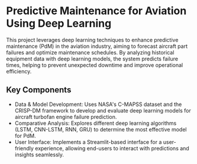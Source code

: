 # Predictive Maintenance for Aviation Using Deep Learning
This project leverages deep learning techniques to enhance predictive maintenance (PdM) in the aviation industry, aiming to forecast aircraft part failures and optimize maintenance schedules. By analyzing historical equipment data with deep learning models, the system predicts failure times, helping to prevent unexpected downtime and improve operational efficiency.

## Key Components
- Data & Model Development: Uses NASA's C-MAPSS dataset and the CRISP-DM framework to develop and evaluate deep learning models for aircraft turbofan engine failure prediction.
- Comparative Analysis: Explores different deep learning algorithms (LSTM, CNN-LSTM, RNN, GRU) to determine the most effective model for PdM.
- User Interface: Implements a Streamlit-based interface for a user-friendly experience, allowing end-users to interact with predictions and insights seamlessly.
